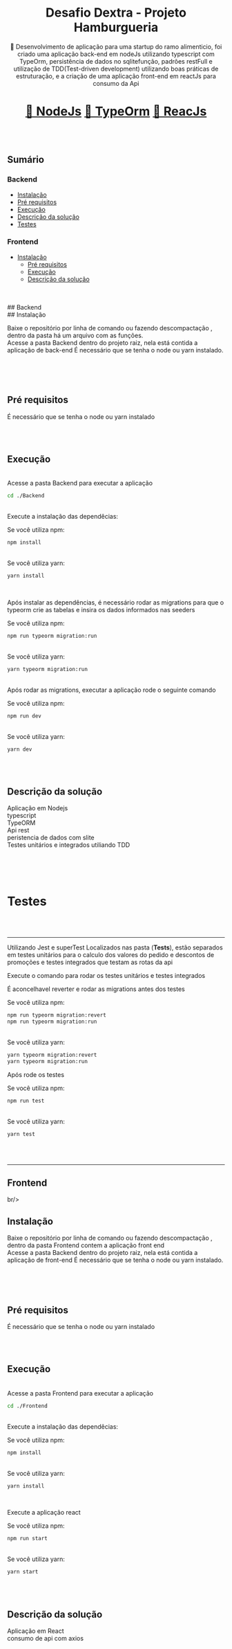 
<h1 align="center">Desafio Dextra - Projeto Hamburgueria</h1>

<p align="center">🚀 Desenvolvimento de aplicação para uma startup do ramo alimenticio, foi criado uma aplicação back-end em nodeJs utilizando typescript com TypeOrm, persistência de dados no sqlitefunção, padrões restFull e utilização de TDD(Test-driven development) utilizando boas práticas de estruturação, e a criação de uma aplicação front-end em reactJs para consumo da Api</p>

<h1 align="center">
    <a href="https://nodejs.org/">🔗 NodeJs</a>
    <a href="https://typeorm.io/#/">🔗 TypeOrm</a>
    <a href="https://pt-br.reactjs.org/">🔗 ReacJs</a>
</h1>


<br/>
<br/>


## Sumário 

### Backend
   * [Instalação](#Instalação)
   * [Pré requisitos](#Pré-requisitos)
   * [Execução](#Execução)
   * [Descrição da solução](#Descrição-da-solução)
   * [Testes](#Plano-de-testes)
      
### Frontend
* [Instalação](#Instalação)
   * [Pré requisitos](#Pré-requisitos)
   * [Execução](#Execução)
   * [Descrição da solução](#Descrição-da-solução)



<br/>
<br/>
## Backend
<br/>
## Instalação

Baixe o repositório por linha de comando ou fazendo descompactação , dentro da pasta há um arquivo com as funções. <br/>
Acesse a pasta Backend dentro do projeto raiz, nela está contida a aplicação de back-end
É necessário que se tenha o node ou yarn instalado.


<br/>

<br/>
<br/>

## Pré requisitos 

É necessário que se tenha o node ou yarn instalado

<br/>
<br/>

## Execução

<br/>
Acesse a pasta Backend para executar a aplicação

```bash
cd ./Backend
```
<br/>
Execute a instalação das dependêcias:

Se você utiliza npm:

```bash
npm install
```
<br/>
Se você utiliza yarn:

```bash
yarn install
```
<br/>

Após instalar as dependências, é necessário rodar as migrations para que o typeorm crie as tabelas e insira os dados informados nas seeders

Se você utiliza npm:

```bash
npm run typeorm migration:run
```
<br/>
Se você utiliza yarn:

```bash
yarn typeorm migration:run
```
<br/>
Após rodar as migrations, executar a aplicação rode o seguinte comando

Se você utiliza npm:

```bash
npm run dev
```
<br/>
Se você utiliza yarn:

```bash
yarn dev
```

<br/>
<br/>

## Descrição da solução

Aplicação em Nodejs
<br/>
typescript
<br/>
TypeORM
<br/>
Api rest
<br/>
peristencia de dados com slite
<br/>
Testes unitários e integrados utiliando TDD
<br/>
<br/>

<br/>
<br/>


# Testes 
<br/>
<br/>

------------------
Utilizando Jest e superTest
Localizados nas pasta (__Tests__), estão separados em testes unitários para o calculo dos valores do pedido e descontos de promoções e testes integrados que testam as rotas da api

Execute o comando para rodar os testes unitários e testes integrados

É aconcelhavel reverter e rodar as migrations antes dos testes

Se você utiliza npm:

```bash
npm run typeorm migration:revert
npm run typeorm migration:run
```
<br/>
Se você utiliza yarn:

```bash
yarn typeorm migration:revert
yarn typeorm migration:run
```

Após rode os testes

Se você utiliza npm:

```bash
npm run test
```
<br/>
Se você utiliza yarn:

```bash
yarn test
```

<br/>
<br/>

------------------


## Frontend
br/>
## Instalação

Baixe o repositório por linha de comando ou fazendo descompactação , dentro da pasta Frontend contem a aplicação front end  <br/>
Acesse a pasta Backend dentro do projeto raiz, nela está contida a aplicação de front-end
É necessário que se tenha o node ou yarn instalado.


<br/>

<br/>
<br/>

## Pré requisitos 

É necessário que se tenha o node ou yarn instalado

<br/>
<br/>

## Execução

<br/>
Acesse a pasta Frontend para executar a aplicação

```bash
cd ./Frontend
```
<br/>
Execute a instalação das dependêcias:

Se você utiliza npm:

```bash
npm install
```
<br/>
Se você utiliza yarn:

```bash
yarn install
```
<br/>

Execute a aplicação react

Se você utiliza npm:

```bash
npm run start
```
<br/>
Se você utiliza yarn:

```bash
yarn start
```

<br/>
<br/>

## Descrição da solução

Aplicação em React
<br/>
consumo de api com axios

